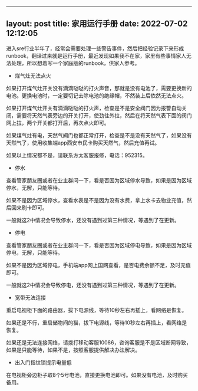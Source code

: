 
---
layout: post
title: 家用运行手册
date: 2022-07-02 12:12:05
---

进入sre行业半年了，经常会需要处理一些警告事件，然后把经验记录下来形成runbook，翻译过来就是运行手册，最近发现如果我不在家，家里有些事情家人无法处理，所以想着写一个家庭版的runbook，供家人参考。

- 煤气灶无法点火

如果打开煤气灶开关没有滴滴哒哒的打火声音，那就是没有电池了，需要更换新的电池。更换电池时，一定要切记去除电池的绝缘帽，不然装上后依然无法点火。

如果打开煤气灶开关有滴滴哒哒的打火声，检查是不是安全阀门因为报警自动关闭，需要将天然气表旁边的开关打开，使劲往外拉，然后在将天然气表下面的阀门网上拉，两个开关都打开后，再次点火即可。

如果煤气灶有电，天然气阀门也都正常打开，检查是不是没有天然气了，如果没有天然气了，使用收集端app西安市民卡购买天然气，然后充值再试。

如果以上情况都不是，请联系方太客服报修，电话：952315。

- 停水

查看管家朋友圈或者在业主群问一下，看是否因为区域停水导致，如果是因为区域停水，无解，只能等待。

如果不是因为区域停水，查看水表是不是因为没有水费，拿上水卡去物业充值，然后回来刷卡即可。

一般就这2中情况会导致停水，还没有遇到过第三种情况，等遇到了在更新。

- 停电

查看管家朋友圈或者在业主群问一下，看是否因为区域停电导致，如果是因为区域停电，无解，只能等待。

如果不是因为区域停电，手机端app网上国网查看，是否电费余额不足，及时充值即可。

一般就这2中情况会导致停电，还没有遇到过第三种情况，等遇到了在更新。

- 宽带无法连接

重启电视柜下面的路由器，拔下电源线，等待10秒左右再插上，看网络是恢复。

如果还是不行，重启储物间的猫，拔下电源线，等待10秒左右再插上，看网络是恢复。

如果还是无法连接网络，请拨打移动客服10086，咨询客服是不是区域断网导致，如果是只能等待，如果不是，按照客服提供解决办法解决。

- 出入门指纹锁提示电量低

在电视柜旁边柜子取8个5号电池，直接更换电池即可。如果没有电池，及时购买备用。
